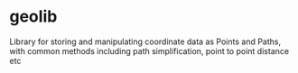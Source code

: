 # geolib
Library for storing and manipulating coordinate data as Points and Paths, with common methods including path simplification, point to point distance etc
